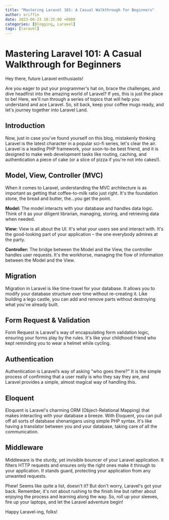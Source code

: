 ```yaml
---
title: "Mastering Laravel 101: A Casual Walkthrough for Beginners"
author: ariffin
date: 2023-06-23 10:35:00 +0800
categories: [Blogging, Laravel]
tags: [laravel]
---
```


# Mastering Laravel 101: A Casual Walkthrough for Beginners

Hey there, future Laravel enthusiasts!

Are you eager to put your programmer's hat on, brace the challenges, and dive headfirst into the amazing world of Laravel? If yes, this is just the place to be! Here, we'll run through a series of topics that will help you understand and ace Laravel. So, sit back, keep your coffee mugs ready, and let's journey together into Laravel Land.

## Introduction

Now, just in case you've found yourself on this blog, mistakenly thinking Laravel is the latest character in a popular sci-fi series, let's clear the air. Laravel is a leading PHP framework, your soon-to-be best friend, and it is designed to make web development tasks like routing, caching, and authentication a piece of cake (or a slice of pizza if you're not into cakes!).

## Model, View, Controller (MVC)

When it comes to Laravel, understanding the MVC architecture is as important as getting that coffee-to-milk ratio just right. It's the foundation stone, the bread and butter, the...you get the point.

**Model:** The model interacts with your database and handles data logic. Think of it as your diligent librarian, managing, storing, and retrieving data when needed.

**View:** View is all about the UI. It's what your users see and interact with. It's the good-looking part of your application – the one everybody admires at the party.

**Controller:** The bridge between the Model and the View, the controller handles user requests. It's the workhorse, managing the flow of information between the Model and the View.

## Migration

Migration in Laravel is like time-travel for your database. It allows you to modify your database structure over time without re-creating it. Like building a lego castle, you can add and remove parts without destroying what you've already built.

## Form Request & Validation

Form Request is Laravel's way of encapsulating form validation logic, ensuring your forms play by the rules. It's like your childhood friend who kept reminding you to wear a helmet while cycling.

## Authentication

Authentication is Laravel’s way of asking "who goes there?" It is the simple process of confirming that a user really is who they say they are, and Laravel provides a simple, almost magical way of handling this.

## Eloquent

Eloquent is Laravel's charming ORM (Object-Relational Mapping) that makes interacting with your database a breeze. With Eloquent, you can pull off all sorts of database shenanigans using simple PHP syntax. It's like having a translator between you and your database, taking care of all the communication.

## Middleware

Middleware is the sturdy, yet invisible bouncer of your Laravel application. It filters HTTP requests and ensures only the right ones make it through to your application. It stands guard, protecting your application from any unwanted requests.

Phew! Seems like quite a list, doesn't it? But don't worry, Laravel's got your back. Remember, it's not about rushing to the finish line but rather about enjoying the process and learning along the way. So, roll up your sleeves, fire up your laptops, and let the Laravel adventure begin!

Happy Laravel-ing, folks!